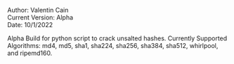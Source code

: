Author: Valentin Cain  
Current Version: Alpha  
Date: 10/1/2022

Alpha Build for python script to crack unsalted hashes. Currently Supported 
Algorithms: md4, md5, sha1, sha224, sha256, sha384, sha512, whirlpool, and ripemd160.


